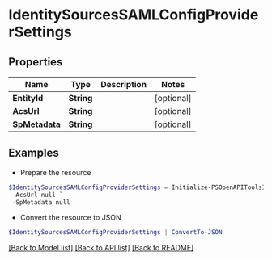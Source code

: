 # IdentitySourcesSAMLConfigProviderSettings
## Properties

Name | Type | Description | Notes
------------ | ------------- | ------------- | -------------
**EntityId** | **String** |  | [optional] 
**AcsUrl** | **String** |  | [optional] 
**SpMetadata** | **String** |  | [optional] 

## Examples

- Prepare the resource
```powershell
$IdentitySourcesSAMLConfigProviderSettings = Initialize-PSOpenAPIToolsIdentitySourcesSAMLConfigProviderSettings  -EntityId null `
 -AcsUrl null `
 -SpMetadata null
```

- Convert the resource to JSON
```powershell
$IdentitySourcesSAMLConfigProviderSettings | ConvertTo-JSON
```

[[Back to Model list]](../README.md#documentation-for-models) [[Back to API list]](../README.md#documentation-for-api-endpoints) [[Back to README]](../README.md)

